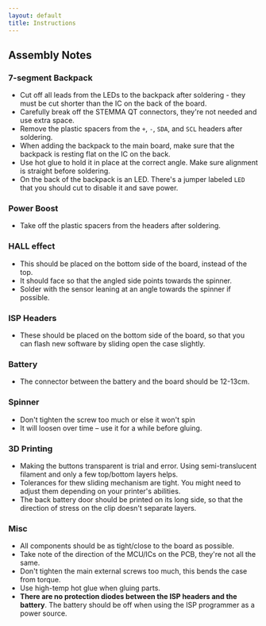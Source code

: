 ```yaml
---
layout: default
title: Instructions
---
```


## Assembly Notes

### 7-segment Backpack
- Cut off all leads from the LEDs to the backpack after soldering - they must be cut shorter than the IC on the back of the board.
- Carefully break off the STEMMA QT connectors, they're not needed and use extra space.
- Remove the plastic spacers from the `+`, `-`, `SDA`, and `SCL` headers after soldering.
- When adding the backpack to the main board, make sure that the backpack is resting flat on the IC on the back.
- Use hot glue to hold it in place at the correct angle. Make sure alignment is straight before soldering.
- On the back of the backpack is an LED. There's a jumper labeled `LED` that you should cut to disable it and save power.

### Power Boost
- Take off the plastic spacers from the headers after soldering.

### HALL effect
- This should be placed on the bottom side of the board, instead of the top.
- It should face so that the angled side points towards the spinner.
- Solder with the sensor leaning at an angle towards the spinner if possible.

### ISP Headers
- These should be placed on the bottom side of the board, so that you can flash new software by sliding open the case slightly.

### Battery
- The connector between the battery and the board should be 12-13cm.

### Spinner
- Don't tighten the screw too much or else it won't spin
- It will loosen over time – use it for a while before gluing.

### 3D Printing
- Making the buttons transparent is trial and error. Using semi-translucent filament and only a few top/bottom layers helps.
- Tolerances for thew sliding mechanism are tight. You might need to adjust them depending on your printer's abilities.
- The back battery door should be printed on its long side, so that the direction of stress on the clip doesn't separate layers.

### Misc
- All components should be as tight/close to the board as possible.
- Take note of the direction of the MCU/ICs on the PCB, they're not all the same.
- Don't tighten the main external screws too much, this bends the case from torque.
- Use high-temp hot glue when gluing parts.
- **There are no protection diodes between the ISP headers and the battery**. The battery should be off when using the ISP programmer as a power source.